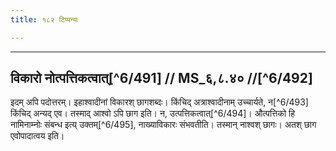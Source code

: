 ```yaml
---
title: १८२ टिप्पन्यः

---
```


[^6/487]: E2,6: 6.8.40

[^6/488]: E1,6,E2 (v.l.); E2: padottaraṃ

[^6/489]: E2: 5,372; E6: 2,220

[^6/490]: E1,6,E2 (v.l.); E2: ajajātigataṃ

____________________________________________


## विकारो नोत्पत्तिकत्वात्[^6/491] // MS_६,८.४० //[^6/492]
इदम् अपि पदोत्तरम्। इहाश्वादीनां विकारश् छागशब्दः। किंचिद् अत्राश्वादीनाम् उच्चार्यते, न[^6/493] किंचिद् अन्यद् एव। तस्माद् आश्वो ऽपि छाग इति। न, उत्पत्तिकत्वात्[^6/494]। औत्पत्तिको हि नामिनाम्नोः संबन्ध इत्य् उक्तम्[^6/495], नाख्याविकारः संभवतीति। तस्मान् नाश्वश् छागः। अतश् छाग एवोपादात्वय इति।
